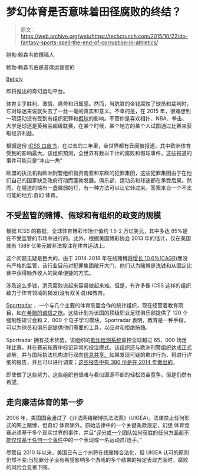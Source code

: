# 梦幻体育是否意味着田径腐败的终结？

> 原文：<https://web.archive.org/web/https://techcrunch.com/2015/10/22/do-fantasy-sports-spell-the-end-of-corruption-in-athletics/>

鲍勃·赖森韦伯撰稿人

鲍勃·赖森韦伯是首席运营官的

[Betiply](https://web.archive.org/web/20221006110109/http://www.betiply.com/)

即将推出的奇幻运动平台。

体育关乎胜利、激情、痛苦和归属感。然而，当肮脏的金钱腐蚀了球员和裁判时，它对球迷来说就失去了一丝一毫的真实和意义。不幸的是，在 2015 年，很难想到一项运动没有受到有组织犯罪和[假球](https://web.archive.org/web/20221006110109/https://en.wikipedia.org/wiki/Match_fixing)的影响。不管你是喜欢相扑、NBA、拳击、大学足球还是英格兰超级联赛，在某个时候，某个地方的某个人试图通过比赛来获取经济利益。

根据这份 [ICSS 白皮书](https://web.archive.org/web/20221006110109/http://www.theicss.org/wp-content/themes/icss-corp/pdf/SIF14/Sorbonne-ICSS%20Report%20Executive%20Summary_WEB.pdf?lbisphpreq=1)，在过去的三年里，全世界都有丑闻被报道，其中欧洲体育受到的影响最大。该组织预测，全世界有数以千计的腐败和假球事件，这些报道的事件可能只是“冰山一角”

欧盟的执法机构欧洲刑警组织指责南亚和东欧的犯罪集团，这些犯罪集团由于在他们自己的国家缺乏政府行动而蓬勃发展。俱乐部、运动员和球迷都在承受后果。然而，在隧道的端有一盏微弱的灯，有一种方法可以让它转过来。答案来自一个不太可能的地方:奇幻 体育。

## 不受监管的赌博、假球和有组织的政变的规模

根据 ICSS 的数据，全球体育博彩市场价值约 1.5-2 万亿美元，其中多达 85%是在不受监管的市场中进行的。此外，根据美国博彩协会 2013 年的估计，仅在美国就有 1389 亿美元被非法投注在体育运动上。

这个问题无疑是巨大的。由于 2014-2018 年在线赌博[将增长 10.6%(CAGR)](https://web.archive.org/web/20221006110109/https://www.kpmg.com/GI/en/IssuesAndInsights/ArticlesPublications/Events/eSummit-2015/Documents/Tim-Stocks.pdf)而没有严格的监管，该行业目前对犯罪集团敞开大门，他们认为赌博是洗钱和从固定比赛中获得额外收入的简单便捷的方式。

涉及这么多钱，消灭腐败说起来容易做起来难。但是，有许多像 ICSS 这样的组织致力于体育领域的揭发(没有双关语)和教育。

[Sportradar](https://web.archive.org/web/20221006110109/https://www.sportradar.com/) ，一个与几个主要的体育联盟合作的统计组织，现在经营着教育项目，如[在希腊的诚信之旅](https://web.archive.org/web/20221006110109/http://www.gamingintelligence.com/legal/32657-sportradar-to-launch-integrity-tour-for-greek-football-federation)。这些计划为该国的顶级职业足球俱乐部提供了 120 个强制性研讨会和 2，000 个电子学习模块。Sportradar 表明，教育是一种手段，可以为球员和俱乐部提供他们需要的工具，以应对和拒绝贿赂。

Sportradar 拥有技术优势。该组织的[欺诈检测系统](https://web.archive.org/web/20221006110109/https://security.sportradar.com/fraud-detection-system/)监控全球超过 65，000 场足球比赛，并在赛前和赛中标记异常的投注模式。该组织还与欧洲刑警组织达成正式谅解，并与国际执法机构进行双向[信息共享。](https://web.archive.org/web/20221006110109/https://www.europol.europa.eu/content/europol-and-sportradar-join-forces-protect-sport%E2%80%99s-integrity)如果发现可疑的欺诈行为，将进行详细的报告，并且可以进行调查；[这些报告中有 380 份是在 2014 年做出的](https://web.archive.org/web/20221006110109/https://www.europol.europa.eu/content/europol-and-sportradar-join-forces-protect-sport%E2%80%99s-integrity)。

即使做了这些努力，这些组织也很难与看似源源不断的轻松资金竞争。但是仍然有希望。

## 走向廉洁体育的第一步

2006 年，美国国会通过了《非法网络赌博执法法案》(UIGEA)。法律禁止任何形式的网上赌博，但奇幻 体育除外。原始法律中的一个关键条款规定，幻想 体育竞赛必须基于多个现实世界的事件，并且“[评分或一个团队如何获胜的任何方面都不能仅仅基于任何一个事件](https://web.archive.org/web/20221006110109/https://rotogrinders.com/articles/daily-fantasy-sports-legality-141)中的一个表现或一名运动员/选手。”

尽管自 2010 年以来，美国已有三个州将在线赌博合法化，但 UIGEA 认可的原则仍然不变:当犯罪分子没有希望影响多个游戏的多个结果的特定表现方面时，腐败的风险会显著下降。